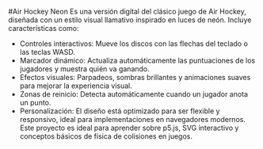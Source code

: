 #Air Hockey Neon 
Es una versión digital del clásico juego de Air Hockey, diseñada con un estilo visual llamativo inspirado en luces de neón. Incluye características como:
- Controles interactivos: Mueve los discos con las flechas del teclado o las teclas WASD.
- Marcador dinámico: Actualiza automáticamente las puntuaciones de los jugadores y muestra quién va ganando.
- Efectos visuales: Parpadeos, sombras brillantes y animaciones suaves para mejorar la experiencia visual.
- Zonas de reinicio: Detecta automáticamente cuando un jugador anota un punto.
- Personalización: El diseño está optimizado para ser flexible y responsivo, ideal para implementaciones en navegadores modernos.
Este proyecto es ideal para aprender sobre p5.js, SVG interactivo y conceptos básicos de física de colisiones en juegos.

